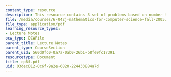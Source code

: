 ```yaml
---
content_type: resource
description: This resource contains 3 set of problems based on number theory II.
file: /media/courses/6-042j-mathematics-for-computer-science-fall-2005/03dec0120c6f9a2e6820224433884a7d_cp6f.pdf
file_type: application/pdf
learning_resource_types:
- Lecture Notes
ocw_type: OCWFile
parent_title: Lecture Notes
parent_type: CourseSection
parent_uid: 560d0fc0-0a7a-0ab0-26b1-b8fe9fc17391
resourcetype: Document
title: cp6f.pdf
uid: 03dec012-0c6f-9a2e-6820-224433884a7d
---
```

